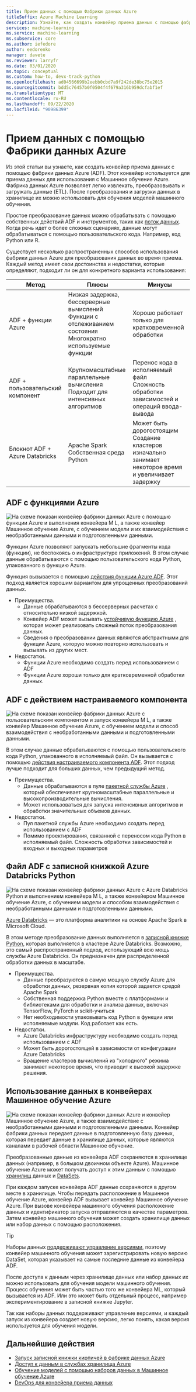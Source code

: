 ```yaml
---
title: Прием данных с помощью Фабрики данных Azure
titleSuffix: Azure Machine Learning
description: Узнайте, как создать конвейер приема данных с помощью фабрики данных Azure.
services: machine-learning
ms.service: machine-learning
ms.subservice: core
ms.author: iefedore
author: eedorenko
manager: davete
ms.reviewer: larryfr
ms.date: 03/01/2020
ms.topic: conceptual
ms.custom: how-to, devx-track-python
ms.openlocfilehash: ad04566699b2eebb0cbd7a9f242de38bc75e2015
ms.sourcegitcommit: bdd5c76457b0f0504f4f679a316b959dcfabf1ef
ms.translationtype: MT
ms.contentlocale: ru-RU
ms.lasthandoff: 09/22/2020
ms.locfileid: "90986399"
---
```

# <a name="data-ingestion-with-azure-data-factory"></a>Прием данных с помощью Фабрики данных Azure

Из этой статьи вы узнаете, как создать конвейер приема данных с помощью фабрики данных Azure (ADF). Этот конвейер используется для приема данных для использования с Машинное обучение Azure. Фабрика данных Azure позволяет легко извлекать, преобразовывать и загружать данные (ETL). После преобразования и загрузки данных в хранилище их можно использовать для обучения моделей машинного обучения.

Простое преобразование данных можно обрабатывать с помощью собственных действий ADF и инструментов, таких как [поток данных](https://docs.microsoft.com/azure/data-factory/control-flow-execute-data-flow-activity). Когда речь идет о более сложных сценариях, данные могут обрабатываться с помощью пользовательского кода. Например, код Python или R.

Существует несколько распространенных способов использования фабрики данных Azure для преобразования данных во время приема. Каждый метод имеет свои достоинства и недостатки, которые определяют, подходит ли он для конкретного варианта использования:

| Метод | Плюсы | Минусы |
| ----- | ----- | ----- |
| ADF + функции Azure | Низкая задержка, бессерверные вычислений</br>Функции с отслеживанием состояния</br>Многократно используемые функции | Хорошо работает только для кратковременной обработки |
| ADF + пользовательский компонент | Крупномасштабные параллельные вычисления</br>Подходит для интенсивных алгоритмов | Перенос кода в исполняемый файл</br>Сложность обработки зависимостей и операций ввода-вывода |
| Блокнот ADF + Azure Databricks | Apache Spark</br>Собственная среда Python | Может быть дорогостоящим</br>Создание кластеров изначально занимает некоторое время и увеличивает задержку

## <a name="adf-with-azure-functions"></a>ADF с функциями Azure

![На схеме показан конвейер фабрики данных Azure с помощью функции Azure и выполнения конвейера M L, а также конвейер Машинное обучение Azure, с обучением модели и их взаимодействия с необработанными данными и подготовленными данными.](media/how-to-data-ingest-adf/adf-function.png)

Функции Azure позволяют запускать небольшие фрагменты кода (функции), не беспокоясь о инфраструктуре приложений. В этом случае данные обрабатываются с помощью пользовательского кода Python, упакованного в функцию Azure. 

Функция вызывается с помощью [действия функции Azure ADF](https://docs.microsoft.com/azure/data-factory/control-flow-azure-function-activity). Этот подход является хорошим вариантом для упрощенных преобразований данных. 

* Преимущества.
    * Данные обрабатываются в бессерверных расчетах с относительно низкой задержкой.
    * Конвейер ADF может вызывать [устойчивую функцию Azure](/azure/azure-functions/durable/durable-functions-overview) , которая может реализовать сложный поток преобразования данных. 
    * Сведения о преобразовании данных являются абстрактными для функции Azure, которую можно повторно использовать и вызывать из других мест.
* Недостатки.
    * Функции Azure необходимо создать перед использованием с ADF
    * Функции Azure хороши только для кратковременной обработки данных.

## <a name="adf-with-custom-component-activity"></a>ADF с действием настраиваемого компонента

![На схеме показан конвейер фабрики данных Azure с пользовательским компонентом и запуск конвейера M L, а также конвейер Машинное обучение Azure, с обучением модели и способ взаимодействия с необработанными данными и подготовленными данными.](media/how-to-data-ingest-adf/adf-customcomponent.png)

В этом случае данные обрабатываются с помощью пользовательского кода Python, упакованного в исполняемый файл. Он вызывается с помощью [действия настраиваемого компонента ADF](https://docs.microsoft.com/azure/data-factory/transform-data-using-dotnet-custom-activity). Этот подход лучше подходит для больших данных, чем предыдущий метод.

* Преимущества.
    * Данные обрабатываются в пуле [пакетной службы Azure](https://docs.microsoft.com/azure/batch/batch-technical-overview) , который обеспечивает крупномасштабные параллельные и высокопроизводительные вычисления.
    * Может использоваться для запуска интенсивных алгоритмов и обработки значительных объемов данных.
* Недостатки.
    * Пул пакетной службы Azure необходимо создать перед использованием с ADF
    * Помимо проектирования, связанной с переносом кода Python в исполняемый файл. Сложность обработки зависимостей и входных и выходных параметров

## <a name="adf-with-azure-databricks-python-notebook"></a>Файл ADF с записной книжкой Azure Databricks Python

![На схеме показан конвейер фабрики данных Azure с Azure Databricks Python и выполнением конвейера M L, а также конвейером Машинное обучение Azure, с обучением модели и способом взаимодействия с необработанными данными и подготовленными данными.](media/how-to-data-ingest-adf/adf-databricks.png)

[Azure Databricks](https://azure.microsoft.com/services/databricks/) — это платформа аналитики на основе Apache Spark в Microsoft Cloud.

В этом методе преобразование данных выполняется в [записной книжке Python](https://docs.microsoft.com/azure/data-factory/transform-data-using-databricks-notebook), которая выполняется в кластере Azure Databricks. Возможно, это самый распространенный подход, использующий всю мощь службы Azure Databricks. Он предназначен для распределенной обработки данных в масштабе.

* Преимущества.
    * Данные преобразуются в самую мощную службу Azure для обработки данных, резервная копия которой задается средой Apache Spark
    * Собственная поддержка Python вместе с платформами и библиотеками для обработки и анализа данных, включая TensorFlow, PyTorch и scikit-учиться
    * Нет необходимости упаковывать код Python в функции или исполняемые модули. Код работает как есть.
* Недостатки.
    * Azure Databricks инфраструктуру необходимо создать перед использованием с ADF
    * Может быть дорогостоящей в зависимости от конфигурации Azure Databricks
    * Вращение кластеров вычислений из "холодного" режима занимает некоторое время, что приводит к высокой задержке решения. 
    

## <a name="consuming-data-in-azure-machine-learning-pipelines"></a>Использование данных в конвейерах Машинное обучение Azure

![На схеме показан конвейер фабрики данных Azure и конвейер Машинное обучение Azure, а также взаимодействие с необработанными данными и подготовленными данными. Конвейер фабрики данных передает данные в подготовленную базу данных, которая передает данные в хранилище данных, которые являются каналами в рабочей области Машинное обучение.](media/how-to-data-ingest-adf/aml-dataset.png)

Преобразованные данные из конвейера ADF сохраняются в хранилище данных (например, в большом двоичном объекте Azure). Машинное обучение Azure может получать доступ к этим данным с помощью [хранилищ](https://docs.microsoft.com/azure/machine-learning/how-to-access-data#create-and-register-datastores) данных и [DataSets](https://docs.microsoft.com/azure/machine-learning/how-to-create-register-datasets).

При каждом запуске конвейера ADF данные сохраняются в другом месте в хранилище. Чтобы передать расположение в Машинное обучение Azure, конвейер ADF вызывает конвейер Машинное обучение Azure. При вызове конвейера машинного обучения расположение данных и идентификатор запуска отправляются в качестве параметров. Затем конвейер машинного обучения может создать хранилище данных или набор данных с помощью расположения. 

> [!TIP]
> Наборы данных [поддерживают управление версиями](https://docs.microsoft.com/azure/machine-learning/how-to-version-track-datasets), поэтому конвейер машинного обучения может зарегистрировать новую версию DataSet, которая указывает на самые последние данные из конвейера ADF.

После доступа к данным через хранилище данных или набор данных их можно использовать для обучения модели машинного обучения. Процесс обучения может быть частью того же конвейера ML, который вызывается из ADF. Или это может быть отдельный процесс, например экспериментирование в записной книжке Jupyter.

Так как наборы данных поддерживают управление версиями, и каждый запуск из конвейера создает новую версию, легко понять, какая версия используется для обучения модели.

## <a name="next-steps"></a>Дальнейшие действия

* [Запуск записной книжки кирпичей в фабрике данных Azure](https://docs.microsoft.com/azure/data-factory/transform-data-using-databricks-notebook)
* [Доступ к данным в службах хранилища Azure](https://docs.microsoft.com/azure/machine-learning/how-to-access-data#create-and-register-datastores)
* [Обучение моделей с помощью наборов данных в Машинное обучение Azure](https://docs.microsoft.com/azure/machine-learning/how-to-train-with-datasets)
* [DevOps для конвейера приема данных](https://docs.microsoft.com/azure/machine-learning/how-to-cicd-data-ingestion)

